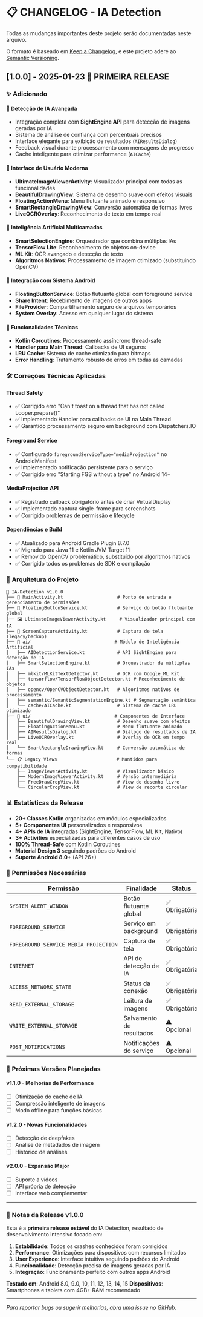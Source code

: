 # 📋 CHANGELOG - IA Detection

Todas as mudanças importantes deste projeto serão documentadas neste arquivo.

O formato é baseado em [Keep a Changelog](https://keepachangelog.com/pt-BR/1.0.0/),
e este projeto adere ao [Semantic Versioning](https://semver.org/lang/pt-BR/).

## [1.0.0] - 2025-01-23 🚀 **PRIMEIRA RELEASE**

### ✨ **Adicionado**

#### **🤖 Detecção de IA Avançada**
- Integração completa com **SightEngine API** para detecção de imagens geradas por IA
- Sistema de análise de confiança com percentuais precisos
- Interface elegante para exibição de resultados (`AIResultsDialog`)
- Feedback visual durante processamento com mensagens de progresso
- Cache inteligente para otimizar performance (`AICache`)

#### **🎨 Interface de Usuário Moderna**
- **UltimateImageViewerActivity**: Visualizador principal com todas as funcionalidades
- **BeautifulDrawingView**: Sistema de desenho suave com efeitos visuais
- **FloatingActionMenu**: Menu flutuante animado e responsivo
- **SmartRectangleDrawingView**: Conversão automática de formas livres
- **LiveOCROverlay**: Reconhecimento de texto em tempo real

#### **🧠 Inteligência Artificial Multicamadas**
- **SmartSelectionEngine**: Orquestrador que combina múltiplas IAs
- **TensorFlow Lite**: Reconhecimento de objetos on-device
- **ML Kit**: OCR avançado e detecção de texto
- **Algoritmos Nativos**: Processamento de imagem otimizado (substituindo OpenCV)

#### **📱 Integração com Sistema Android**
- **FloatingButtonService**: Botão flutuante global com foreground service
- **Share Intent**: Recebimento de imagens de outros apps
- **FileProvider**: Compartilhamento seguro de arquivos temporários
- **System Overlay**: Acesso em qualquer lugar do sistema

#### **🔧 Funcionalidades Técnicas**
- **Kotlin Coroutines**: Processamento assíncrono thread-safe
- **Handler para Main Thread**: Callbacks de UI seguros
- **LRU Cache**: Sistema de cache otimizado para bitmaps
- **Error Handling**: Tratamento robusto de erros em todas as camadas

### 🛠️ **Correções Técnicas Aplicadas**

#### **Thread Safety**
- ✅ Corrigido erro "Can't toast on a thread that has not called Looper.prepare()"
- ✅ Implementado Handler para callbacks de UI na Main Thread
- ✅ Garantido processamento seguro em background com Dispatchers.IO

#### **Foreground Service**
- ✅ Configurado `foregroundServiceType="mediaProjection"` no AndroidManifest
- ✅ Implementado notificação persistente para o serviço
- ✅ Corrigido erro "Starting FGS without a type" no Android 14+

#### **MediaProjection API**
- ✅ Registrado callback obrigatório antes de criar VirtualDisplay
- ✅ Implementado captura single-frame para screenshots
- ✅ Corrigido problemas de permissão e lifecycle

#### **Dependências e Build**
- ✅ Atualizado para Android Gradle Plugin 8.7.0
- ✅ Migrado para Java 11 e Kotlin JVM Target 11
- ✅ Removido OpenCV problemático, substituído por algoritmos nativos
- ✅ Corrigido todos os problemas de SDK e compilação

### 🎯 **Arquitetura do Projeto**

```
📱 IA-Detection v1.0.0
├── 🎯 MainActivity.kt                    # Ponto de entrada e gerenciamento de permissões
├── 🔵 FloatingButtonService.kt           # Serviço do botão flutuante global
├── 🖼️ UltimateImageViewerActivity.kt     # Visualizador principal com IA
├── 📸 ScreenCaptureActivity.kt           # Captura de tela (legacy/backup)
├── 🤖 ai/                               # Módulo de Inteligência Artificial
│   ├── AIDetectionService.kt            # API SightEngine para detecção de IA
│   ├── SmartSelectionEngine.kt          # Orquestrador de múltiplas IAs
│   ├── mlkit/MLKitTextDetector.kt       # OCR com Google ML Kit
│   ├── tensorflow/TensorFlowObjectDetector.kt # Reconhecimento de objetos
│   ├── opencv/OpenCVObjectDetector.kt   # Algoritmos nativos de processamento
│   ├── semantic/SemanticSegmentationEngine.kt # Segmentação semântica
│   └── cache/AICache.kt                 # Sistema de cache LRU otimizado
├── 🎨 ui/                               # Componentes de Interface
│   ├── BeautifulDrawingView.kt          # Desenho suave com efeitos
│   ├── FloatingActionMenu.kt            # Menu flutuante animado
│   ├── AIResultsDialog.kt               # Diálogo de resultados de IA
│   ├── LiveOCROverlay.kt                # Overlay de OCR em tempo real
│   └── SmartRectangleDrawingView.kt     # Conversão automática de formas
└── 📋 Legacy Views                      # Mantidos para compatibilidade
    ├── ImageViewerActivity.kt           # Visualizador básico
    ├── ModernImageViewerActivity.kt     # Versão intermediária
    ├── FreeDrawCropView.kt              # View de desenho livre
    └── CircularCropView.kt              # View de recorte circular
```

### 📊 **Estatísticas da Release**

- **20+ Classes Kotlin** organizadas em módulos especializados
- **5+ Componentes UI** personalizados e responsivos  
- **4+ APIs de IA** integradas (SightEngine, TensorFlow, ML Kit, Nativo)
- **3+ Activities** especializadas para diferentes casos de uso
- **100% Thread-Safe** com Kotlin Coroutines
- **Material Design 3** seguindo padrões do Android
- **Suporte Android 8.0+** (API 26+)

### 🔑 **Permissões Necessárias**

| Permissão | Finalidade | Status |
|-----------|------------|--------|
| `SYSTEM_ALERT_WINDOW` | Botão flutuante global | ✅ Obrigatória |
| `FOREGROUND_SERVICE` | Serviço em background | ✅ Obrigatória |
| `FOREGROUND_SERVICE_MEDIA_PROJECTION` | Captura de tela | ✅ Obrigatória |
| `INTERNET` | API de detecção de IA | ✅ Obrigatória |
| `ACCESS_NETWORK_STATE` | Status da conexão | ✅ Obrigatória |
| `READ_EXTERNAL_STORAGE` | Leitura de imagens | ✅ Obrigatória |
| `WRITE_EXTERNAL_STORAGE` | Salvamento de resultados | ⚠️ Opcional |
| `POST_NOTIFICATIONS` | Notificações do serviço | ⚠️ Opcional |

### 🚀 **Próximas Versões Planejadas**

#### **v1.1.0 - Melhorias de Performance**
- [ ] Otimização do cache de IA
- [ ] Compressão inteligente de imagens
- [ ] Modo offline para funções básicas

#### **v1.2.0 - Novas Funcionalidades**
- [ ] Detecção de deepfakes
- [ ] Análise de metadados de imagem
- [ ] Histórico de análises

#### **v2.0.0 - Expansão Major**
- [ ] Suporte a vídeos
- [ ] API própria de detecção
- [ ] Interface web complementar

---

### 📝 **Notas da Release v1.0.0**

Esta é a **primeira release estável** do IA Detection, resultado de desenvolvimento intensivo focado em:

1. **Estabilidade**: Todos os crashes conhecidos foram corrigidos
2. **Performance**: Otimizações para dispositivos com recursos limitados  
3. **User Experience**: Interface intuitiva seguindo padrões do Android
4. **Funcionalidade**: Detecção precisa de imagens geradas por IA
5. **Integração**: Funcionamento perfeito com outros apps Android

**Testado em**: Android 8.0, 9.0, 10, 11, 12, 13, 14, 15
**Dispositivos**: Smartphones e tablets com 4GB+ RAM recomendado

---

*Para reportar bugs ou sugerir melhorias, abra uma issue no GitHub.*
